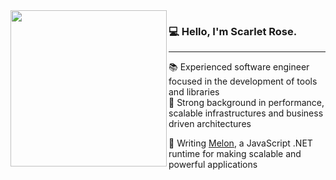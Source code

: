 <img width="250" src="https://github.com/scarletquasar/scarletquasar/assets/70824102/b1c56325-ed97-41d2-8f20-cc1d384adbca" align="left">

### 💻 Hello, I'm Scarlet Rose.

<hr>
<div>📚 Experienced software engineer focused in the development of tools and libraries</div>
<div>🔗 Strong background in performance, scalable infrastructures and business driven architectures</div>
<div>
  
  🚀 Writing [Melon](https://github.com/MelonRuntime/Melon), a JavaScript .NET runtime for making scalable and powerful applications

</div>

